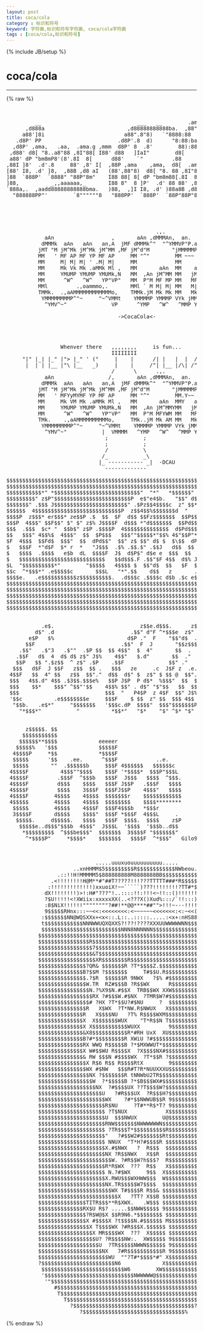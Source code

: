 ```yaml
---
layout: post
title: coca/cola
category : 标识和符号
keyword: 字符画,标识和符号字符画, coca/cola字符画
tags : [coca/cola,标识和符号]
---
```

{% include JB/setup %}
# coca/cola
---
{% raw %}
<pre>


         __                              ___   __        .ama     ,
      ,d888a                          ,d88888888888ba.  ,88&quot;I)   d
     a88&#039;]8i                         a88&quot;.8&quot;8)   `&quot;8888:88  &quot; _a8&#039;
   .d8P&#039; PP                        .d8P&#039;.8  d)      &quot;8:88:baad8P&#039;
  ,d8P&#039; ,ama,   .aa,  .ama.g ,mmm  d8P&#039; 8  .8&#039;        88):888P&#039;
 ,d88&#039; d8[ &quot;8..a8&quot;88 ,8I&quot;88[ I88&#039; d88   ]IaI&quot;        d8[         Normand
 a88&#039; dP &quot;bm8mP8&#039;(8&#039;.8I  8[      d88&#039;    `&quot;         .88          Veilleux
,88I ]8&#039;  .d&#039;.8     88&#039; ,8&#039; I[  ,88P ,ama    ,ama,  d8[  .ama.g
[88&#039; I8, .d&#039; ]8,  ,88B ,d8 aI   (88&#039;,88&quot;8)  d8[ &quot;8. 88 ,8I&quot;88[
]88  `888P&#039;  `8888&quot; &quot;88P&quot;8m&quot;    I88 88[ 8[ dP &quot;bm8m88[.8I  8[
]88,          _,,aaaaaa,_       I88 8&quot;  8 ]P&#039;  .d&#039; 88 88&#039; ,8&#039; I[
`888a,.  ,aadd88888888888bma.   )88,  ,]I I8, .d&#039; )88a8B ,d8 aI
  &quot;888888PP&quot;&#039;        `8&quot;&quot;&quot;&quot;&quot;&quot;8   &quot;888PP&#039;  `888P&#039;  `88P&quot;88P&quot;8m&quot;





                                               .,.            k
            aAn                  ,       aAn ,dMMMAn,  an.   JM
           dMMMk  aAn   aAn   an,A  jMF dMMMk^&quot;  &quot;^YMMVP&quot;P.aAV&quot;
          jMT &quot;M jM^Mk jM^Mk jM^MM ,MF jM^d&quot;M       &quot;jMMMMMP^
          MM   &#039; MF AP MF YP MF AP     MM &quot;^&quot;        MM ~~~
          MM     M| M| M| &#039; .M| M|     MM            MM       ,
          MM     Mk Vk Mk .aMMk Ml ,   MM       aAn  MM    an,A
          MM     YMUMP YMUMP YMUMk,N   MM  ,An jM^MM MM   jMMMM
          MM      ^W^   ^W^   YP&quot;VP&quot;   MM  P&quot;M MF MP MM   MF AP
          MMl         .,oammmo,.       MMl ` M M| M| MM   M| M|
          TMMk.  .,aAMMMMMMMMMMMMo,    TMMk.jM Mk Mk MM   Mk Ml ,
           YMMMMMMMMP^&quot;~     &quot;~^VMMt    YMMMMP YMMMP VYk jMMMMk,M
            ^YMV^~&quot;              VP      ^YMP   ^W^   ^MMP YP&quot;VP&quot;  -Row

                                   -&gt;CocaCola&lt;-




                 Whenver there   ,,,,,,,,     is fun...
                                 IIIIIIII
     &quot;|&quot; |_| |_&quot; |&quot;&gt; |_&quot; &#039; (&quot;     |    |      /| |   |  |  /| \ / (&quot;
      |  | | |__ |&quot;\ |__   _)     |    |     /&quot;| |__ |/\| /&quot;|  |  _)
                                 /      \      .,.            k
            aAn                 /,       aAn ,dMMMAn,  an.   JM
           dMMMk  aAn   aAn   an,A  jMF dMMMk^&quot;  &quot;^YMMVP&quot;P.aAV&quot;
          jMT &quot;M jM^Mk jM^Mk jM^MM ,MF jM^d&quot;M       &quot;jMMMMMP^
          MM   &#039; MFYyMYMF YP MF AP     MM &quot;^&quot;        MM.Y~~
          MM     Mk VM Mk .aMMk Ml ,   MM       aAn  MMY   an,A
          MM     YMUMP YMUMP YMUMk,N   MM  ,An jM^MMYMM   jMMMM
          MM      ^W^   ^W^   YP&quot;VP&quot;   MM  P&quot;M MFYWM MM   MF AP
          TMk.    .,aAMMMMMMMMMMo,     TMk..jM Mk AM MM   Mk Ml ,
           YMMMMMMMMP^&quot;~     &quot;~^VMMt    YMMMMP YMMMP VYk jMMMMk,M
            ^YMV^~&quot;           |  VMMMM   ^YMP   ^W^   ^MMP YP&quot;VP&quot;  -Row
                               ;           ; 
                               ;           ;
                               /           \
                              /_           _\               
                             |_ ----------- _|  -DCAU
                               -------------

$$$$$$$$$$$$$$$$$$$$$$$$$$$$$$$$$$$$$$$$$$$$$$$$$$$$$$$$$$$$$$$$$$$$$$$$$$$$
$$$$$$$$$$$$$$$$$$$$$$$$$$$$$$$$$$$$$$$$$$$$$$$$$$$$$$$$$$$$$$$$$$$$$$$$$$$$
$$$$$$$$$$$*&quot; *$$$$$$$$$$$$$$$$$$$$$$$$$$$&quot;  &quot;*&quot;   *$$$$$$&quot; ^$$$&quot;$$$$$$$$$$$
$$$$$$$$$&quot; z$P&quot;$$$$$$$$$$$$$$$$$$$$$$$$P  e$&quot;e4$b.   &quot;$$&quot; d$ $P $$$$$$$$$$$$
$$$$$$$&quot; .$$$ J$$$$$$$$$$$$$$$$$$$$$$$&quot; .$Pz$$4$$$$c  z&quot; $$*&quot; z$$$$$$$$$$$$$
$$$$$$  4$$$$$$$$$$$$$$$$$$$$$$$$$$$P  z$$4$$%$$$$$$$d  &quot;   z$$$$$$$$$$$$$$$
$$$$P  z$$$* er$$$* ze$$P .$  $$  $F  d$$ $$Fz$$$$$$$  $$P$$$$$$$$$$$$$$$$$$
$$$P  4$$$&quot; $$F$$&quot; $&quot; $&quot; z$% J$$$$F  d$$$ *&quot;d$$$$$$$  $$Pd$$$$$$$$$$$$$$$$$$
$$$  .$$$  $c* &quot;  $$b$&quot; z$P .$$$$P  4$$$$$$$$$$$$$$  d$Pd$$$$$$$$$$$$$$$$$$$
$$   $$$&quot; 4$$%$  4$$$&quot;  $$  $P$$$   $$$&quot;&quot;$$$$$*&quot;$$% 4$&quot;$$P&quot;*&quot;&quot;$$$$$$$$$$$$$$
$F  4$$$  $$Fd$  $$$&quot;  $$  dPd$$&quot;  $$&quot; z$ $$&quot; d$ $  $\$$  dP 4$$$$$$$$$$$$$$
$   $$$F  *&quot;d$F  $* r  *   &quot;J$$$  .$% .$$.$&quot; .$$J   d$$  $$  $$$$$$$$$$$$$$$
$   $$$$  .$$$$   e$b  dL  $$$$F  J$  d$P$&quot; d$e e  $$$  $$  $$$$$$$$$$$$$$$$
$   $$$$$$$$$$$$$$$$$$$$$$$$$$$   $$d$$$.F .$$&quot;$F 4$$  d$% J$J$$$$$$$$$$$$$$
$L  &quot;$$$$$$$$$$*&quot;        &quot;$$$$$   4$$$$ $  $$&quot;d$  $$   $F  $.$$$$$$$$$$$$$$$
$$c  ^*$$$*&quot; .e$$$$$c       $$$L   &quot;*&quot;.$$    d$$   z       .$$$$$$$$$$$$$$$$
$$$$e.   .e$$$$$$$$$$$z$$$$$$$$$$.  .d$$$c .$$$$c d$b .$c e$$$$$$$$$$$$$$$$$
$$$$$$$$$$$$$$$$$$$$$$$$$$$$$$$$$$$$$$$$$$$$$$$$$$$$$$$$$$$$$$$$$$$$$$$$$$$$
$$$$$$$$$$$$$$$$$$$$$$$$$$$$$$$$$$$$$$$$$$$$$$$$$$$$$$$$$$$$$$$$$$$$$$$$$$$$
$$$$$$$$$$$$$$$$$$$$$$$$$$$$$$$$$$$$$$$$$$$$$$$$$$$$$$$$$$$$$$$$$$$$$$$$$$$$
$$$$$$$$$$$$$$$$$$$$$$$$$$$$$$$$$$$$$$$$$$$$$$$$$$$$$$$$$$$$$$$$$$$$$$$$$$$$
$$$$$$$$$$$$$$$$$$$$$$$$$$$$$$$$$$$$$$$$$$$$$$$$$$$$$$$$$$$$$$$$$$$Gilo94&#039;$$
                                                                            
                                                                            
           .e$.                           z$$e.d$$$.      z$b   z           
         d$&quot; .d                        .$$&quot; d&quot;F ^*$$$e  z$&quot; $ .$            
       e$P   $%                       d$P .&quot;  F    &quot;$$&quot;d$  .e$&quot;             
      $$F                           .$$&quot;  F  J       &quot;$$z$$$&quot;               
    .$$&quot;   .$&quot;3   .$&quot;&quot;  .$P $$  $$ 4$$&quot;  $  4&quot;       $$  .                  
   .$$F   d$  4  d$ d$ z$&quot; J$%    4$$&quot;   $.d&quot;       $$  .&quot;                  
   $$P   $$ &quot;.$z$$  ^ z$&quot; .$P    .$$F              $$&quot; .&quot;                   
  $$$   d$F  J $$F   z$$  $$ .   $$$   ze     .c  J$F z  .e.ze              
 4$$F   $$  4&quot; $$   z$$  $$&quot;.&quot;  d$$  d$&quot; $  z$&quot; $ $$ @  $$&quot;.$F              
 $$$   4$$.d&quot; 4$$ .$3$$.$$$e%   $$P J$P  P d$*  %$$$&quot;  $$  $$               
 $$$    $$*    $$$&quot; ^$$&quot;&#039;$$    4$$% $$&quot; . d$&quot; &quot;$&quot;$$   $$  $$                
 $$$                           $$$  &quot;   P4$P  z 4$F  $$&quot; J$% %              
 &#039;$$c          .e$$$$$$$$e     $$$F    $ $$  z&quot; $$  $$$ 4$$ P               
  &quot;$$b.   .e$*&quot;     &quot;$$$$$$$   &#039;$$$c.dP  $$$$&quot;  $$$&quot;$$$$$$$P                
    &quot;*$$$*&quot;           &quot;          *$$*&quot;   &quot;$*    &quot;$&quot; ^$* &quot;$&quot;   Gilo94&#039;              
                                                                            
                                                                  
      z$$$$$. $$                                                  
     $$$$$$$$$$$                                                  
    $$$$$$**$$$$             eeeeer                               
   $$$$$%   &#039;$$$             $$$$$F                               
  4$$$$P     *$$             *$$$$F                               
  $$$$$      &#039;$$    .ee.      ^$$$F            ..e.               
  $$$$$       &quot;&quot;  .$$$$$$b     $$$F 4$$$$$$   $$$$$$c             
 4$$$$F          4$$$&quot;&quot;$$$$    $$$F &#039;*$$$$*  $$$P&quot;$$$L            
 4$$$$F         .$$$F  ^$$$b   $$$F  J$$$   $$$$  ^$$$.           
 4$$$$F         d$$$    $$$$   $$$F J$$P   .$$$F   $$$$           
 4$$$$F         $$$$    3$$$F  $$$FJ$$P    4$$$&quot;   $$$$           
 4$$$$F        4$$$$    4$$$$  $$$$$$$r    $$$$$$$$$$$$           
 4$$$$$        4$$$$    4$$$$  $$$$$$$$    $$$$********           
  $$$$$        4$$$$    4$$$F  $$$F4$$$b   *$$$r                  
  3$$$$F       d$$$$    $$$$&quot;  $$$F *$$$F  4$$$L     .            
   $$$$$.     d$$$$$.   $$$$   $$$F  $$$$.  $$$$    z$P           
    $$$$$e..d$$$&quot;$$$b  4$$$&quot;  J$$$L  &#039;$$$$  &#039;$$$b..d$$            
     *$$$$$$$$$  ^$$$be$$$&quot;  $$$$$$$  3$$$$F &quot;$$$$$$$&quot;            
      ^*$$$$P&quot;     *$$$$*    $$$$$$$   $$$$F  ^*$$$&quot;   Gilo94



                            .....uuuxuouuuuuuuuuu.....
                     ..xnHHMM$5$$$$$$$$$R$$$$$$$$$$$$NWbeou..
                .::!!H!MMMMM5$888888888M8888888BB$$$$$$$$$$$$Neu.
              .&lt;!!!!!!!!H@M**#&quot;##T?????!!!???TTTTT###*R$$$$$$$$$$Nu
             :!!!!!!!!!!!!!)xxuoiX!~~`````)???!!!!!!!!?TT#*$$$$$$$$k
            dX!!!!!!!!)&gt;!:H#&quot;???&quot;!..::::!!:!!!&lt;~!!::()!!!!!!?T*$$$$R
            ?$U!!!!!&lt;!XWiix:xxxxxXX(..&lt;???X()Xud%:::/`!!:::)!!!?T*#)
            :8$NiX!!!!!!&quot;&quot;&quot;&quot;&quot;&quot;&quot;&quot;?##!**@@****##&quot;&quot;&gt;!!!~---!!!!!&lt;!!XxH6
            9$$$$$RHnx:::~~&lt;&lt;:&lt;&lt;&lt;&lt;&lt;&lt;&lt;&lt;:&lt;~~~~~~&lt;&lt;&lt;&lt;&lt;&lt;&lt;:&lt;:~&lt;&lt;(:xHX88$$k
           :$$$$$$$NN@WQSXXx+&lt;x&lt;::.L::..:::::.....:&lt;x+:nHS88NN$$$$$$$
           t$$$$$$$$$$$$NNNWWUQXQXXS?!??!????XXXUUWWWWWNN$$$$$$$$$$$$L
           $$$$$$$$$$$$$$$$$$$$$$$$$NNN8NNNNNN$$$$$$$$$$$$$$$$$$$$$$$$
          $$$$$$$$$$$$$$$$$$$$$$$$$$$$$$$$$$$$$$$$$$$$$$$$$$$$$$$$$$$$&gt;
          $$$$$$$$$$$$$$$$R$$$$$$$$$$$$$$$$$$$$$$$$$$$$$$$$$$$$$$$$$$$k
          $$$$$$$$$$$$$$$$$7$$$$$$$$$$$$$$$$$$$$$$$$$$$$$$$$$$$$$$$$$$$
          $$$$$$$$$$$$$$$$$&amp;T$$$$$$$$$$$$$$$$$$$$$$$$$$$$$$$$$$$$$$$$$$
          $$$$$$$$$$$$$$$$$$XR$$$$$$$$R$$$$$$$$$$$$$$$$$$$$$$$$$$$$$$$$
          $$$$$$$$$$$$$$$?QR&amp; $$$$$$$R ?T*$$$$Z.$$$$$$$$$$$$$$$$$$$$$$$
          $$$$$$$$$$$$$$B?$$M ?$$$$$$$     T#$$U.R$$$$$$$$$$$$$$$$$$$$$
          $$$$$$$$$$$$$$$.?$R  $$$$$$R 9NWX   ?$% #$$$$$$$$$$$$$$$$$$$$
          $$$$$$$$$$$$$$$W.TR  RZ#$$$B ?R$$WX      R$$$$$$$$$$$$$$$$$$$
          $$$$$$$$$$$$$$$$N.?%X9$N.#$$X  TRB$$WX XXW$$$$$$$$$$$$$$$$$$$
          $$$$$$$$$$$$$$$$$RX ?#$$$W.#$NX  ?TMR$W?#$$$$$$$$$$$$$$$$$$$$
          $$$$$$$$$$$$$$$$# ?HX ?T*$$U?#$NU     ?  $$$$$$$$$$$$$$$$$$$$
          $$$$$$$$$$$$$$$R   X$WX  ?T*NW.R$NWUX   X$$$$$$$$$$$$$$$$$$$$
          $$$$$$$$$$$$$$R   X$$$$NU   ?T% R$$$$WXM$$$$$$$$$$$$$$$$$$$$$
          $$$$$$$$$$$$$$X  X$$$$$$$WUX    &quot;T*R$$N T$$$$$$$$$$$$$$$$$$$$
          $$$$$$$$$$$$$$X X$$$$$$$$$$$WUXX         9$$$$$$$$$$$$$$$$$$$
          $$$$$$$$$$$$$$&amp;X8$$$$$$$$$$$R*#RH UxX  XU$$$$$$$$$$$$$$$$$$$$
          $$$$$$$$$$$$$$B?#*$$$$$$$$$R XWiU ?#$$$$$$$$$$$$$$$$$$$$$$$$$
          $$$$$$$$$$$$$$RX WWQ R$$$$$B ?*$MXWWUT*$$$$$$$$$$$$$$$$$$$$$$
          $$$$$$$$$$$$$$X W#$$WU R$$$$X  ?X$$$$NX#$$$$$$$$$$$$$$$$$$$$$
          $$$$$$$$$$$$$$&amp; RW $$$N #$$$$WX  ?T*$$R ?$$$$$$$$$$$$$$$$$$$$
          $$$$$$$$$$$$$$$X R$6 R$$ R$$$$RtX        9$$$$$$$$$$$$$$$$$$$
          $$$$$$$$$$$$$$$WX #$NW   $$$R#T?R*NUUXXXU$$$$$$$$$$$$$$$$$$$$
          $$$$$$$$$$$$$$$$NX ?$$$$$$$R tNNWbU2TR$$$$$$$$$$$$$$$$$$$$$$$
          $$$$$$$$$$$$$$$$$W  ?*$$$$$B ?*$B$$$WX#$$$$$$$$$$$$$$$$$$$$$$
          $$$$$$$$$$$$$$$$$$NX  ?#$$$$UX ??T$$$$W?$$$$$$$$$$$$$$$$$$$$$
          $$$$$$$$$$$$$$$$$$$$U   ?#R$$$UX  ?R$$$H?$$$$$$$$$$$$$$$$$$$$
          $$$$$$$$$$$$$$$$$$$$$WX    ?#*$$NWWUB$$R 9$$$$$$$$$$$$$$$$$$$
          $$$$$$$$$$$$$$$$$$$$$R$NU     ?T#**R$*T? 9$$$$$$$$$$$$$$$$$$$
          $$$$$$$$$$$$$$$$$$$$$ ?T$NUX            X$$$$$$$$$$$$$$$$$$$$
          $$$$$$$$$$$$$$$$$$$$$U  $$$NWUX        U@$$$$$$$$$$$$$$$$$$$$
          $$$$$$$$$$$$$$$$$$$$$RNW$$$$$$$NWWWWWWN$$$$$$$$$$$$$$$$$$$$$$
          $$$$$$$$$$$$$$$$$$$$$ ?TR$$$T*$$$$$$$$$$R$$$$$$$$$$$$$$$$$$$$
          $$$$$$$$$$$$$$$$$$$$$&quot;   ?#$$W2#$$$$$$$Rt$$$$$$$$$$$$$$$$$$$$
          $$$$$$$$$$$$$$$$$$$$$ NNUX  &quot;T*H?#$$$$R $$$$$$$$$$$$$$$$$$$$$
          $$$$$$$$$$$$$$$$$$$$$X.#$NWX   ?  R$$$  $$$$$$$$$$$$$$$$$$$$$
          $$$$$$$$$$$$$$$$$$$$$NX ?R$$NWX   X$$R  $$$$$$$$$$$$$$$$$$$$$
          $$$$$$$$$$$$$$$$$$$$$$$W. ?#R$$W?h$$$?  R$$$$$$$$$$$$$$$$$$$$
          $$$$$$$$$$$$$$$$$$$$$R*R$WX  ???  R$$   X$$$$$$$$$$$$$$$$$$$$
          $$$$$$$$$$$$$$$$$$$$$ N.?#$WX     9$$  X$$$$$$$$$$$$$$$$$$$$$
          $$$$$$$$$$$$$$$$$$$$$X.RWU$$$WXHWW$$$  W$$$$$$$$$$$$$$$$$$$$$
          $$$$$$$$$$$$$$$$$$$$$NX.TR$$$$$W7$$$$  $$$$$$$$$$$$$$$$$$$$$$
          $$$$$$$$$$$$$$$$$$$$$$$WX T#$$$$R R$$&amp; $$$$$$$$$$$$$$$$$$$$$$
          $$$$$$$$$$$$$$$$$$$$$$$$$X   ?TT? X$$B $$$$$$$$$$$$$$$$$$$$$$
          $$$$$$$$$$$$$$$TITR$$$**R$XWX.   .W$$$ $$$$$$$$$$$$$$$$$$$$$$
          $$$$$$$$$$$$$$RX$U R$? .....$$NWW$$$$$ 9$$$$$$$$$$$$$$$$$$$$$
          $$$$$$$$$$$$$$$?R$W@$X $$R9N6.*$$$$$$$$ $$$$$$$$$$$$$$$$$$$$$
          $$$$$$$$$$$$$$$X #$$$$X ?t$$$$N.#$$$$$$ M$$$$$$$$$$$$$$$$$$$$
          $$$$$$$$$$$$$$$$X T$$$$WX ?#R$$$X.$$$$$$ $$$$$$$$$$$$$$$$$$$$
          $$$$$$$$$$$$$$$$$X MR$$$$WX  ???  X$$$$$ $$$$$$$$$$$$$$$$$$$$
          $$$$$$$$$$$$$$$$$$U? ?R$$$$NW:.  XW$$$$$ 9$$$$$$$$$$$$$$$$$$$
          $$$$$$$$$$$$$$$$$$$U  ?TR$$$$$NWWN$$$$$$ 9$$$$$$$$$$$$$$$$$$$
          $$$$$$$$$$$$$$$$$$$$NX   7#R$$$$$$$$$$$R 9$$$$$$$$$$$$$$$$$$$
          $$$$$$$$$$$$$$$$$$$$$$WU  &quot;&quot;?T#*$$$$*#&quot; X$$$$$$$$$$$$$$$$$$$&quot;
          ?$$$$$$$$$$$$$$$$$$$$$$$N6             X$$$$$$$$$$$$$$$$$$$F
           $$$$$$$$$$$$$$$$$$$$$$$$$$W6        XW$$$$$$$$$$$$$$$$$$$$
           &#039;$$$$$$$$$$$$$$$$$$$$$$$$$$$$NWWWWW@$$$$$$$$$$$$$$$$$$$$$&quot;
            &#039;&quot;$$$$$$$$$$$$$$$$$$$$$$$$$$$$$$$$$$$$$$$$$$$$$$$$$$$$R&quot;
               #$$$$$$$$$$$$$$$$$$$$$$$$$$$$$$$$$$$$$$$$$$$$$$$$$#
                T$$$$$$$$$$$$$$$$$$$$$$$$$$$$$$$$$$$$$$$$$$$$$$$
                  T$$$$$$$$$$$$$$$$$$$$$$$$$$$$$$$$$$$$$$$$$$?
                    ?$$$$$$$$$$$$$$$$$$$$$$$$$$$$$$$$$$$$$$?
                       ?$$$$$$$$$$$$$$$$$$$$$$$$$$$$$$$$%   Brian D. Quick </pre>
{% endraw %}
